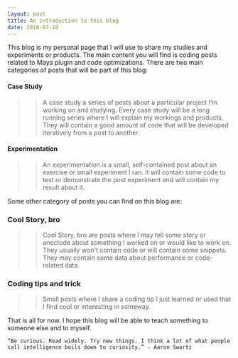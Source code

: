```yaml
---
layout: post
title: An introduction to this blog
date: 2018-07-19 
---
```


This blog is my personal page that I will use to share my studies and experiments or products.
The main content you will find is coding posts related to Maya plugin and code optimizations.
There are two main categories of posts that will be part of this blog:
<!--godomalissimo-->

#### Case Study

>> A case study a series of posts about a particular project I'm working on and studying.
>> Every case study will be a long running series where I will explain my workings and products.
>> They will contain a good amount of code that will be developed iteratively from a post to another.

#### Experimentation

>> An experimentation is a small, self-contained post about an exercise or small experiment I ran.
>> It will contain some code to test or demonstrate the post experiment and will contain my result about it.

Some other category of posts you can find on this blog are:

### Cool Story, bro

>> Cool Story, bro are posts where I may tell some story or anectode about something I worked on or would like to work on.
>> They usually won't contain code or will contain some snippets. They may contain some data about performance or code-related data.

### Coding tips and trick

>> Small posts where I share a coding tip I just learned or used that I find cool or interesting in someway.


That is all for now. I hope this blog will be able to teach something to someone else and to myself.



    “Be curious. Read widely. Try new things. I think a lot of what people call intelligence boils down to curiosity.” - Aaron Swartz
